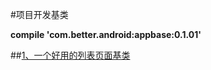 #项目开发基类

**compile 'com.better.android:appbase:0.1.01'**


##[1、一个好用的列表页面基类](./readme/README_RecyclerView.md "一个好用的列表页面")